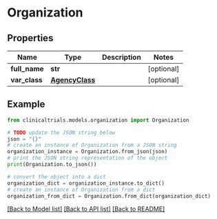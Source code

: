 # Organization


## Properties

Name | Type | Description | Notes
------------ | ------------- | ------------- | -------------
**full_name** | **str** |  | [optional] 
**var_class** | [**AgencyClass**](AgencyClass.md) |  | [optional] 

## Example

```python
from clinicaltrials.models.organization import Organization

# TODO update the JSON string below
json = "{}"
# create an instance of Organization from a JSON string
organization_instance = Organization.from_json(json)
# print the JSON string representation of the object
print(Organization.to_json())

# convert the object into a dict
organization_dict = organization_instance.to_dict()
# create an instance of Organization from a dict
organization_from_dict = Organization.from_dict(organization_dict)
```
[[Back to Model list]](../README.md#documentation-for-models) [[Back to API list]](../README.md#documentation-for-api-endpoints) [[Back to README]](../README.md)


